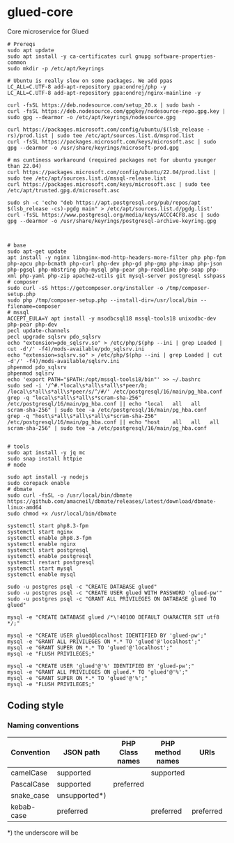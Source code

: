 # glued-core
Core microservice for Glued

```
# Prereqs
sudo apt update
sudo apt install -y ca-certificates curl gnupg software-properties-common
sudo mkdir -p /etc/apt/keyrings

# Ubuntu is really slow on some packages. We add ppas
LC_ALL=C.UTF-8 add-apt-repository ppa:ondrej/php -y
LC_ALL=C.UTF-8 add-apt-repository ppa:ondrej/nginx-mainline -y

curl -fsSL https://deb.nodesource.com/setup_20.x | sudo bash -
curl -fsSL https://deb.nodesource.com/gpgkey/nodesource-repo.gpg.key | sudo gpg --dearmor -o /etc/apt/keyrings/nodesource.gpg

curl https://packages.microsoft.com/config/ubuntu/$(lsb_release -rs)/prod.list | sudo tee /etc/apt/sources.list.d/msprod.list
curl -fsSL https://packages.microsoft.com/keys/microsoft.asc | sudo gpg --dearmor -o /usr/share/keyrings/microsoft-prod.gpg

# ms cuntiness workaround (required packages not for ubuntu younger than 22.04)
curl https://packages.microsoft.com/config/ubuntu/22.04/prod.list | sudo tee /etc/apt/sources.list.d/mssql-release.list
curl https://packages.microsoft.com/keys/microsoft.asc | sudo tee /etc/apt/trusted.gpg.d/microsoft.asc

sudo sh -c 'echo "deb https://apt.postgresql.org/pub/repos/apt $(lsb_release -cs)-pgdg main" > /etc/apt/sources.list.d/pgdg.list'
curl -fsSL https://www.postgresql.org/media/keys/ACCC4CF8.asc | sudo gpg --dearmor -o /usr/share/keyrings/postgresql-archive-keyring.gpg



# base
sudo apt-get update
apt install -y nginx libnginx-mod-http-headers-more-filter php php-fpm php-apcu php-bcmath php-curl php-dev php-gd php-gmp php-imap php-json php-pgsql php-mbstring php-mysql php-pear php-readline php-soap php-xml php-yaml php-zip apache2-utils git mysql-server postgresql sshpass
# composer
sudo curl -sS https://getcomposer.org/installer -o /tmp/composer-setup.php
sudo php /tmp/composer-setup.php --install-dir=/usr/local/bin --filename=composer
# mssql
ACCEPT_EULA=Y apt install -y msodbcsql18 mssql-tools18 unixodbc-dev php-pear php-dev
pecl update-channels
pecl upgrade sqlsrv pdo_sqlsrv
echo "extension=pdo_sqlsrv.so" > /etc/php/$(php --ini | grep Loaded | cut -d'/' -f4)/mods-available/pdo_sqlsrv.ini
echo "extension=sqlsrv.so" > /etc/php/$(php --ini | grep Loaded | cut -d'/' -f4)/mods-available/sqlsrv.ini
phpenmod pdo_sqlsrv
phpenmod sqlsrv
echo 'export PATH="$PATH:/opt/mssql-tools18/bin"' >> ~/.bashrc
sudo sed -i '/^#.*local\s*all\s*all\s*peer/b; /local\s*all\s*all\s*peer/s/^/#/' /etc/postgresql/16/main/pg_hba.conf
grep -q "local\s*all\s*all\s*scram-sha-256" /etc/postgresql/16/main/pg_hba.conf || echo "local   all   all   scram-sha-256" | sudo tee -a /etc/postgresql/16/main/pg_hba.conf
grep -q "host\s*all\s*all\s*all\s*scram-sha-256" /etc/postgresql/16/main/pg_hba.conf || echo "host    all   all   all   scram-sha-256" | sudo tee -a /etc/postgresql/16/main/pg_hba.conf


# tools
sudo apt install -y jq mc
sudo snap install httpie
# node

sudo apt install -y nodejs
sudo corepack enable
# dbmate
sudo curl -fsSL -o /usr/local/bin/dbmate https://github.com/amacneil/dbmate/releases/latest/download/dbmate-linux-amd64
sudo chmod +x /usr/local/bin/dbmate

systemctl start php8.3-fpm
systemctl start nginx
systemctl enable php8.3-fpm
systemctl enable nginx
systemctl start postgresql
systemctl enable postgresql
systemctl restart postgresql
systemctl start mysql
systemctl enable mysql
```

```
sudo -u postgres psql -c "CREATE DATABASE glued"
sudo -u postgres psql -c "CREATE USER glued WITH PASSWORD 'glued-pw'"
sudo -u postgres psql -c "GRANT ALL PRIVILEGES ON DATABASE glued TO glued"

mysql -e "CREATE DATABASE glued /*\!40100 DEFAULT CHARACTER SET utf8 */;"

mysql -e "CREATE USER glued@localhost IDENTIFIED BY 'glued-pw';"
mysql -e "GRANT ALL PRIVILEGES ON *.* TO 'glued'@'localhost';"
mysql -e "GRANT SUPER ON *.* TO 'glued'@'localhost';"
mysql -e "FLUSH PRIVILEGES;"

mysql -e "CREATE USER 'glued'@'%' IDENTIFIED BY 'glued-pw';"
mysql -e "GRANT ALL PRIVILEGES ON glued.* TO 'glued'@'%';"
mysql -e "GRANT SUPER ON *.* TO 'glued'@'%';"
mysql -e "FLUSH PRIVILEGES;"
```

## Coding style

### Naming conventions



| Convention | JSON path     | PHP Class names | PHP method names | URIs      | Database tables/columns |
|------------|---------------|-----------------|------------------|-----------|-------------------------|
| camelCase  | supported     |                 | supported        |           | tolerated               |
| PascalCase | supported     | preferred       |                  |           |                         |
| snake_case | unsupported*) |                 |                  |           | preferred               |
| kebab-case | preferred     |                 | preferred        | preferred |                         |

*) the underscore will be 
